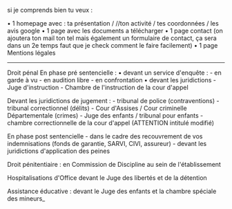 si je comprends bien tu veux :

• 1 homepage avec : ta présentation / //ton activité / tes coordonnées / les avis google
• 1 page avec les documents a télécharger
• 1 page contact (on ajoutera ton mail ton tel mais également un formulaire de contact, ça sera dans un 2e temps faut que je check comment le faire facilement)
• 1 page Mentions légales

---

Droit pénal
En phase pré sentencielle :
•⁠ ⁠devant un service d'enquête : - en garde à vu - en audition libre - en confrontation
•⁠ ⁠devant les juridictions - Juge d'instruction - Chambre de l'instruction de la cour d'appel

Devant les juridictions de jugement : - tribunal de police (contraventions) - tribunal correctionnel (délits) - Cour d'Assises / Cour criminelle Départementale (crimes) - Juge des enfants / tribunal pour enfants - chambre correctionnelle de la cour d'appel (ATTENTION intitulé modifié)

En phase post sentencielle - dans le cadre des recouvrement de vos indemnisations (fonds de garantie, SARVI, CIVI, assureur) - devant les juridictions d'application des peines

Droit pénitentiaire : en Commission de Discipline au sein de l'établissement

Hospitalisations d'Office devant le Juge des libertés et de la détention

Assistance éducative : devant le Juge des enfants et la chambre spéciale des mineurs\_
